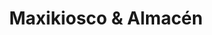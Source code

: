 ---
title: "Maxikiosco & Almacén"
url: /ciudad-autonoma-de-buenos-aires/maxikiosco-und-almacen/
shop: Lebensmittel
---